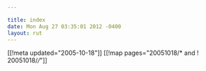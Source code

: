 ```yaml
---

title: index
date: Mon Aug 27 03:35:01 2012 -0400
layout: rut
---
```


[[!meta updated="2005-10-18"]]
[[!map pages="20051018/* and ! 20051018/*/*"]]
